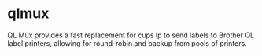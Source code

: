 # qlmux

QL Mux provides a fast replacement for cups lp to send labels to Brother QL label printers, allowing for  round-robin and backup from pools of printers.